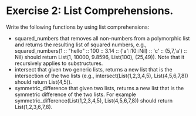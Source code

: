 # Exercise 2: List Comprehensions.

Write the following functions by using list comprehensions:

- squared_numbers that removes all non-numbers from a polymorphic list and returns the resulting list of squared numbers, e.g., squared_numbers(1 :: "hello" :: 100 :: 3.14 :: ('a'::10::Nil) :: 'c' :: (5,7,'a') :: Nil) should return List(1, 10000, 9.8596, List(100), (25,49)). Note that it recursively applies to substructures.
- intersect that given two generic lists, returns a new list that is the intersection of the two lists (e.g., intersect(List(1,2,3,4,5), List(4,5,6,7,8)) should return List(4,5)).
- symmetric_difference that given two lists, returns a new list that is the symmetric difference of the two lists. For example symmetric_difference(List(1,2,3,4,5), List(4,5,6,7,8)) should return List(1,2,3,6,7,8).